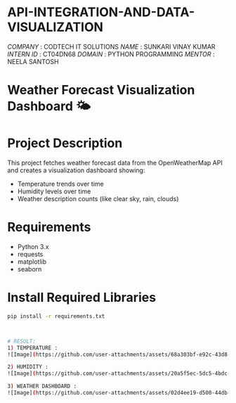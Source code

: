 # API-INTEGRATION-AND-DATA-VISUALIZATION

*COMPANY* : CODTECH IT SOLUTIONS
*NAME* : SUNKARI VINAY KUMAR
*INTERN ID* : CT04DN68
*DOMAIN* : PYTHON PROGRAMMING
*MENTOR* : NEELA SANTOSH
# Weather Forecast Visualization Dashboard 🌤️

# Project Description

This project fetches weather forecast data from the OpenWeatherMap API and creates a visualization dashboard showing:
- Temperature trends over time
- Humidity levels over time
- Weather description counts (like clear sky, rain, clouds)

# Requirements

- Python 3.x
- requests
- matplotlib
- seaborn

# Install Required Libraries

```bash
pip install -r requirements.txt



# RESULT:
1) TEMPERATURE :
![Image](https://github.com/user-attachments/assets/68a303bf-e92c-43d8-9c7f-ad158fd37296)

2) HUMIDITY :
![Image](https://github.com/user-attachments/assets/20a5f5ec-5dc5-4bdc-a416-668dcdf6ffb1)

3) WEATHER DASHBOARD :
![Image](https://github.com/user-attachments/assets/02d4ee19-d500-44db-897e-a2dc416f8d45)


